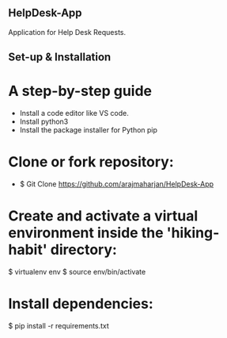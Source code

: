 ## HelpDesk-App
Application for Help Desk Requests.

## Set-up & Installation
# A step-by-step guide
* Install a code editor like VS code.
* Install python3
* Install the package installer for Python pip

# Clone or fork repository: 
* $ Git Clone https://github.com/arajmaharjan/HelpDesk-App 
# Create and activate a virtual environment inside the 'hiking-habit' directory: 
$ virtualenv env
$ source env/bin/activate
# Install dependencies:
$ pip install -r requirements.txt
